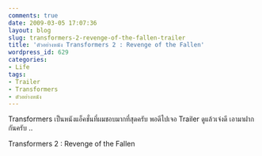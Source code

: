 ```yaml
---
comments: true
date: 2009-03-05 17:07:36
layout: blog
slug: transformers-2-revenge-of-the-fallen-trailer
title: 'ตัวอย่างหนัง Transformers 2 : Revenge of the Fallen'
wordpress_id: 629
categories:
- Life
tags:
- Trailer
- Transformers
- ตัวอย่างหนัง
---
```


Transformers เป็นหนังแอ็คชั่นที่ผมชอบมากที่สุดครับ พอดีไปเจอ Trailer ดูแล้วเจ๋งดี เอามาฝากกันครับ .. 

 

Transformers 2 : Revenge of the Fallen
